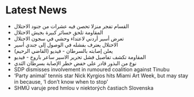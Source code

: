 # Latest News
-  القسام تفجر منزلا تحصن فيه عشرات من جنود الاحتلال
-  المقاومة تلحق خسائر كبيرة بجيش الاحتلال
-  تعرض أسير أردني لاعتداء وحشي في سجون الاحتلال
-  الاحتلال يعترف بفشله في الوصول إلى جندي أسير
-  (القاضي الرحيم) يعلن إصابته بالسرطان - فيديو
-  المقاومة تكشف تفاصيل فشل تحرير الاسير ساعر باروخ - فيديو
-  نوع من البذور قادر على خفض خطر الإصابة بسرطان الثدي
-  SDP dismisses involvement in rumoured coalition against Tinubu
-  ‘Party animal’ tennis star Nick Kyrgios hits Miami Art Week, but may stay in because, ‘I don’t know when to stop’
-  SHMÚ varuje pred hmlou v niektorých častiach Slovenska
